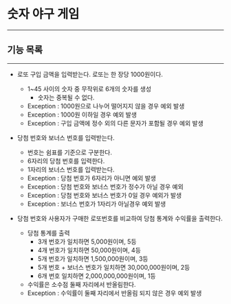 # 숫자 야구 게임

---

## 기능 목록

---

- 로또 구입 금액을 입력받는다. 로또는 한 장당 1000원이다.
  - 1~45 사이의 숫자 중 무작위로 6개의 숫자를 생성
    - 숫자는 중복될 수 없다.
  - Exception : 1000원으로 나누어 떨어지지 않을 경우 예외 발생
  - Exception : 1000원 이하일 경우 예외 발생
  - Exception : 구입 금액에 정수 외의 다른 문자가 포함될 경우 예외 발생


- 당첨 번호와 보너스 번호를 입력받는다.
  - 번호는 쉼표를 기준으로 구분한다.
  - 6자리의 당첨 번호를 입력한다.
  - 1자리의 보너스 번호를 입력받는다.
  - Exception : 당첨 번호가 6자리가 아니면 예외 발생
  - Exception : 당첨 번호와 보너스 번호가 정수가 아닐 경우 예외
  - Exception : 당첨 번호와 보너스 번호가 0일 경우 예외가 발생
  - Exception : 보너스 번호가 1자리가 아닐경우 예외 발생


- 당첨 번호와 사용자가 구매한 로또번호를 비교하여 당첨 통계와 수익률을 출력한다.
  - 당첨 통계를 출력
    - 3개 번호가 일치하면 5,000원이며, 5등
    - 4개 번호가 일치하면 50,000원이며, 4등
    - 5개 번호가 일치하면 1,500,000원이며, 3등
    - 5개 번호 + 보너스 번호가 일치하면 30,000,000원이며, 2등
    - 6개 번호 일치하면 2,000,000,000원이며, 1등
  - 수익률은 소수점 둘째 자리에서 반올림한다.
  - Exception : 수익률이 둘째 자리에서 반올림 되지 않은 경우 예외 발생


